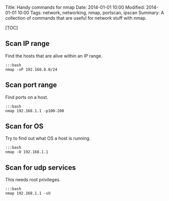 Title: Handy commands for nmap
Date: 2014-01-01 10:00
Modified: 2014-01-01 10:00
Tags: network, networking, nmap, portscan, ipscan
Summary: A collection of commands that are useful for network stuff with nmap.

[TOC]

## Scan IP range
Find the hosts that are alive within an IP range.

    :::bash
    nmap -sP 192.168.0.0/24

## Scan port range
Find ports on a host.

    :::bash
    nmap 192.168.1.1 -p100-200

## Scan for OS
Try to find out what OS a host is running.

    :::bash
    nmap -O 192.168.1.1

## Scan for udp services
This needs root privileges.

    :::bash
    nmap 192.168.1.1 -sU
